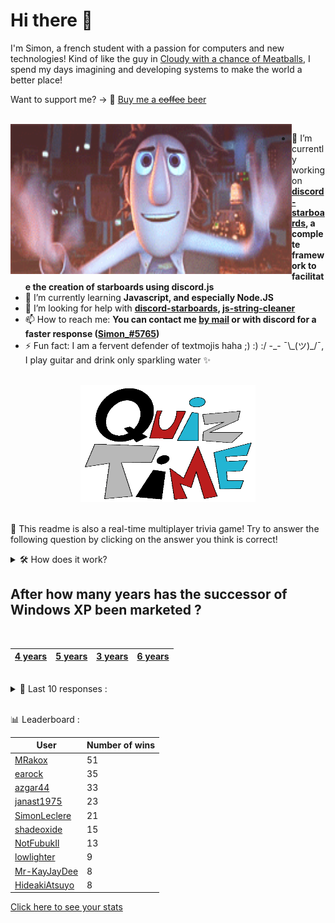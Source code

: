 # Hi there 👋

I'm Simon, a french student with a passion for computers and new technologies!
Kind of like the guy in [Cloudy with a chance of Meatballs](https://www.youtube.com/watch?v=dQw4w9WgXcQ), I spend my days imagining and developing systems to make the world a better place!

Want to support me? -> 🍺 [Buy me a ~~coffee~~ beer](https://www.buymeacoffee.com/SimonLeclere)

<br>

<img width="450" height="240" src="./assets/cloudyWithAChanceOfMeatBalls.gif" align=left>

- 🔭 I’m currently working on **[discord-starboards](https://github.com/SimonLeclere/discord-starboards), a complete framework to facilitate the creation of starboards using discord.js**
- 🌱 I’m currently learning **Javascript, and especially Node.JS**
- 🤔 I’m looking for help with **[discord-starboards](https://github.com/SimonLeclere/discord-starboards), [js-string-cleaner](https://github.com/SimonLeclere/Js-String-Cleaner)**
- 📫 How to reach me: **You can contact me [by mail](mailto:simon-leclere@orange.fr) or with discord for a faster response ([Simon_#5765](https://discord.com/invite/U2VGrkT))**
- ⚡ Fun fact: I am a fervent defender of textmojis haha ;) :) :/ -\_- ¯\\\_(ツ)\_/¯, I play guitar and drink only sparkling water ✨

<br>

<center><img width="280" height="187" src="./assets/quizTime.gif"></center>

<br>

🎲 This readme is also a real-time multiplayer trivia game! Try to answer the following question by clicking on the answer you think is correct!
<details>
  <summary>🛠️ How does it work?</summary>
  Each answer is a link to a pre-filled issue. When you press "Submit new issue", it triggers a Github action workflow that compares your answer with the correct answer, finds a new question and updates the readme.md file. Not bad huh?! This whole process only takes about 20 seconds!
</details>

## After how many years has the successor of Windows XP been marketed ?

<br>

| [4 years](https://github.com/SimonLeclere/SimonLeclere/issues/new?title=quiz%7C707%7C4%20years&body=Just%20click%20'Submit%20new%20issue'.) | [5 years](https://github.com/SimonLeclere/SimonLeclere/issues/new?title=quiz%7C707%7C5%20years&body=Just%20click%20'Submit%20new%20issue'.) | [3 years](https://github.com/SimonLeclere/SimonLeclere/issues/new?title=quiz%7C707%7C3%20years&body=Just%20click%20'Submit%20new%20issue'.) | [6 years](https://github.com/SimonLeclere/SimonLeclere/issues/new?title=quiz%7C707%7C6%20years&body=Just%20click%20'Submit%20new%20issue'.) |
| - | - | - | - | 

<br>

<details>
  <summary>📒 Last 10 responses :</summary>

- **NotFubukIl** answered **Life** to `Which version of Coca-Cola is based on the use of stevia ?` (Good answer)
- **NotFubukIl** answered **Belgium** to `Which country is considered the cradle of world pigeon racing ?` (Good answer)
- **NotFubukIl** answered **Heath Ledger** to `Which Michelle Williams ex is the sexy Joker of the movie « The Dark Knight » ?` (Good answer)
- **NotFubukIl** answered **Pear Belle-Hélène** to `Which dessert owes its name to an operetta by Jacques Offenbach ?` (Good answer)
- **NotFubukIl** answered **2,500** to `How many plates for lunch were loaded aboard the Titanic ?` (Good answer)
- **NotFubukIl** answered **One month** to `What is the average lifespan of a bee during the summer months ?` (Good answer)
- **NotFubukIl** answered **Spain** to `Which country won the 2019 Men's Basketball World Cup ?` (Good answer)
- **NotFubukIl** answered **Pigeons** to `The pigeon sport concerns the breeding of which animals ?` (Good answer)
- **NotFubukIl** answered **Poland** to `Which country lost about fifteen percent of its population between 1939 and 1945 ?` (Good answer)
- **NotFubukIl** answered **From the fork** to `Sitting at a French-style table, your red wine glass is on the right...` (Wrong answer)

</details>

<br>

📊 Leaderboard :

| User | Number of wins |
|-|-|
| [MRakox](https://github.com/MRakox) | 51 |
| [earock](https://github.com/earock) | 35 |
| [azgar44](https://github.com/azgar44) | 33 |
| [janast1975](https://github.com/janast1975) | 23 |
| [SimonLeclere](https://github.com/SimonLeclere) | 21 |
| [shadeoxide](https://github.com/shadeoxide) | 15 |
| [NotFubukIl](https://github.com/NotFubukIl) | 13 |
| [lowlighter](https://github.com/lowlighter) | 9 |
| [Mr-KayJayDee](https://github.com/Mr-KayJayDee) | 8 |
| [HideakiAtsuyo](https://github.com/HideakiAtsuyo) | 8 |

[Click here to see your stats](https://github.com/SimonLeclere/SimonLeclere/issues/new?title=MyStats&body=Just%20click%20%27Submit%20new%20issue%27.)
